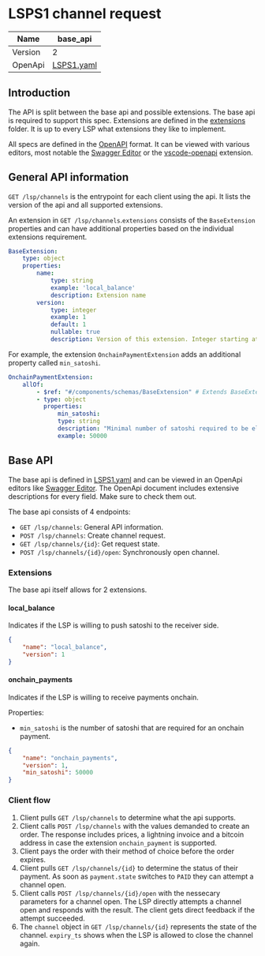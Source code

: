 # LSPS1 channel request

| Name    	| base_api                                     	|
|---------	|------------------------------------------------	|
| Version 	| 2                                              	|
| OpenApi 	| [LSPS1.yaml](./LSPS1.yaml) 	|

## Introduction

The API is split between the base api and possible extensions. The base api is required to support this spec. Extensions are defined in the [extensions](./extensions/) folder. It is up to every LSP what extensions they like to implement.

All specs are defined in the [OpenAPI](https://www.openapis.org/about) format. It can be viewed with various editors, most notable the [Swagger Editor](https://editor.swagger.io/) or the [vscode-openapi](https://marketplace.visualstudio.com/items?itemName=42Crunch.vscode-openapi) extension.



## General API information

`GET /lsp/channels` is the entrypoint for each client using the api. It lists the version of the api and all supported extensions.

An extension in `GET /lsp/channels`.`extensions` consists of the `BaseExtension` properties and can have additional properties based on the individual extensions requirement.

```yaml
BaseExtension:
    type: object
    properties:
        name:
            type: string
            example: 'local_balance'
            description: Extension name
        version:
            type: integer
            example: 1
            default: 1
            nullable: true
            description: Version of this extension. Integer starting at 1 counting up.
```

For example, the extension `OnchainPaymentExtension` adds an additional property called `min_satoshi`.

```yaml
OnchainPaymentExtension:
    allOf:
        - $ref: "#/components/schemas/BaseExtension" # Extends BaseExtension
        - type: object
          properties:
              min_satoshi:
              type: string
              description: "Minimal number of satoshi required to be eligable for an onchain payment."
              example: 50000
```


## Base API

The base api is defined in [LSPS1.yaml](./LSPS1.yaml) and can be viewed in an OpenApi editors like [Swagger Editor](https://editor.swagger.io/). The OpenApi document includes extensive descriptions for every field. Make sure to check them out.

The base api consists of 4 endpoints:
- `GET /lsp/channels`: General API information.
- `POST /lsp/channels`: Create channel request.
- `GET /lsp/channels/{id}`: Get request state.
- `POST /lsp/channels/{id}/open`: Synchronously open channel.

### Extensions

The base api itself allows for 2 extensions.

#### local_balance

Indicates if the LSP is willing to push satoshi to the receiver side.

```json
{
    "name": "local_balance",
    "version": 1
}
```

#### onchain_payments

Indicates if the LSP is willing to receive payments onchain.

Properties:

- `min_satoshi` is the number of satoshi that are required for an onchain payment.

```json
{
    "name": "onchain_payments",
    "version": 1,
    "min_satoshi": 50000
}
```

### Client flow

1. Client pulls `GET /lsp/channels` to determine what the api supports.
2. Client calls `POST /lsp/channels` with the values demanded to create an order. The response includes prices, a lightning invoice and a bitcoin address in case the extension `onchain_payment` is supported.
3. Client pays the order with their method of choice before the order expires.
4. Client pulls `GET /lsp/channels/{id}` to determine the status of their payment. As soon as `payment.state` switches to `PAID` they can attempt a channel open.
5. Client calls `POST /lsp/channels/{id}/open` with the nessecary parameters for a channel open. The LSP directly attempts a channel open and responds with the result. The client gets direct feedback if the attempt succeeded.
6. The `channel` object in `GET /lsp/channels/{id}` represents the state of the channel. `expiry_ts` shows when the LSP is allowed to close the channel again.

